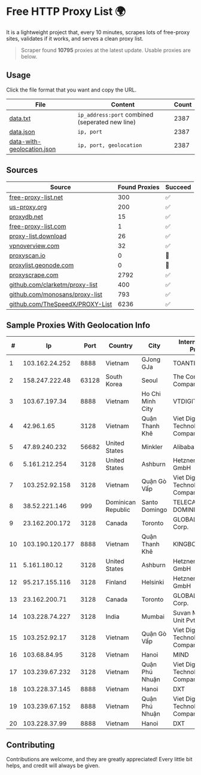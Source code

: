 
# Free HTTP Proxy List 🌍

It is a lightweight project that, every 10 minutes, scrapes lots of free-proxy sites, validates if it works, and serves a clean proxy list.


> Scraper found **10795** proxies at the latest update. Usable proxies are below.

## Usage

Click the file format that you want and copy the URL.


|File|Content|Count|
|----|-------|-----|
|[data.txt](https://raw.githubusercontent.com/themiralay/Proxy-List-World/master/data.txt)|`ip_address:port` combined (seperated new line)|2387|
|[data.json](https://raw.githubusercontent.com/themiralay/Proxy-List-World/master/data.json)|`ip, port`|2387|
|[data-with-geolocation.json](https://raw.githubusercontent.com/themiralay/Proxy-List-World/master/data-with-geolocation.json)|`ip, port, geolocation`|2387|

## Sources

|Source|Found Proxies|Succeed|
|------|-------------|-------|
|[free-proxy-list.net](https://free-proxy-list.net)|300|✅|
|[us-proxy.org](https://www.us-proxy.org)|200|✅|
|[proxydb.net](http://proxydb.net)|15|✅|
|[free-proxy-list.com](https://free-proxy-list.com/?page=&port=&type%5B%5D=http&type%5B%5D=https&up_time=0&search=Search)|1|✅|
|[proxy-list.download](https://www.proxy-list.download/HTTP)|26|✅|
|[vpnoverview.com](https://vpnoverview.com/privacy/anonymous-browsing/free-proxy-servers)|32|✅|
|[proxyscan.io](https://www.proxyscan.io)|0|🚫|
|[proxylist.geonode.com](https://proxylist.geonode.com/api/proxy-list?limit=300&page=1&sort_by=lastChecked&sort_type=desc&protocols=http,https)|0|🚫|
|[proxyscrape.com](https://api.proxyscrape.com/v2/?request=displayproxies&protocol=http&timeout=10000&country=all&ssl=all&anonymity=all)|2792|✅|
|[github.com/clarketm/proxy-list](https://raw.githubusercontent.com/clarketm/proxy-list/master/proxy-list-raw.txt)|400|✅|
|[github.com/monosans/proxy-list](https://raw.githubusercontent.com/monosans/proxy-list/main/proxies/http.txt)|793|✅|
|[github.com/TheSpeedX/PROXY-List](https://raw.githubusercontent.com/TheSpeedX/PROXY-List/master/http.txt)|6236|✅|


## Sample Proxies With Geolocation Info

|#|Ip|Port|Country|City|Internet Service Provider|
|-|--|----|-------|----|-------------------------|
|1|103.162.24.252|8888|Vietnam|GJong GJa|TOANTHANGSTECH|
|2|158.247.222.48|63128|South Korea|Seoul|The Constant Company, LLC|
|3|103.67.197.34|8888|Vietnam|Ho Chi Minh City|VTDIGITAL|
|4|42.96.1.65|3128|Vietnam|Quận Thanh Khê|Viet Digital Technology Liability Company|
|5|47.89.240.232|56682|United States|Minkler|Alibaba.com LLC|
|6|5.161.212.254|3128|United States|Ashburn|Hetzner Online GmbH|
|7|103.252.92.158|3128|Vietnam|Quận Gò Vấp|Viet Digital Technology Liability Company|
|8|38.52.221.146|999|Dominican Republic|Santo Domingo|TELECABLE DOMINICANO, S.A.|
|9|23.162.200.172|3128|Canada|Toronto|GLOBALTELEHOST Corp.|
|10|103.190.120.177|8888|Vietnam|Quận Thanh Khê|KINGBOND|
|11|5.161.180.12|3128|United States|Ashburn|Hetzner Online GmbH|
|12|95.217.155.116|3128|Finland|Helsinki|Hetzner Online GmbH|
|13|23.162.200.71|3128|Canada|Toronto|GLOBALTELEHOST Corp.|
|14|103.228.74.227|3128|India|Mumbai|Suvan Medi Care Unit Pvt Ltd|
|15|103.252.92.17|3128|Vietnam|Quận Gò Vấp|Viet Digital Technology Liability Company|
|16|103.68.84.95|3128|Vietnam|Hanoi|MIND|
|17|103.239.67.232|3128|Vietnam|Quận Phú Nhuận|Viet Digital Technology Liability Company|
|18|103.228.37.145|8888|Vietnam|Hanoi|DXT|
|19|103.239.67.152|8888|Vietnam|Quận Phú Nhuận|Viet Digital Technology Liability Company|
|20|103.228.37.99|8888|Vietnam|Hanoi|DXT|



## Contributing

Contributions are welcome, and they are greatly appreciated! Every
little bit helps, and credit will always be given.

